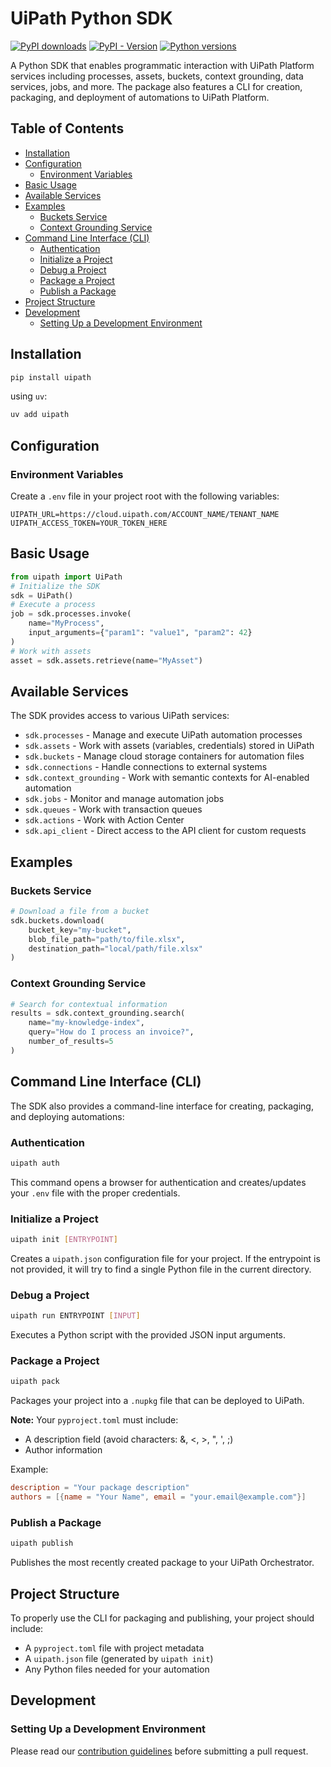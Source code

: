 # UiPath Python SDK

[![PyPI downloads](https://img.shields.io/pypi/dm/uipath.svg)](https://pypi.org/project/uipath/)
[![PyPI - Version](https://img.shields.io/pypi/v/uipath)](https://img.shields.io/pypi/v/uipath)
[![Python versions](https://img.shields.io/pypi/pyversions/uipath.svg)](https://pypi.org/project/uipath/)


A Python SDK that enables programmatic interaction with UiPath Platform services including processes, assets, buckets, context grounding, data services, jobs, and more. The package also features a CLI for creation, packaging, and deployment of automations to UiPath Platform.

## Table of Contents

- [Installation](#installation)
- [Configuration](#configuration)
  - [Environment Variables](#environment-variables)
- [Basic Usage](#basic-usage)
- [Available Services](#available-services)
- [Examples](#examples)
  - [Buckets Service](#buckets-service)
  - [Context Grounding Service](#context-grounding-service)
- [Command Line Interface (CLI)](#command-line-interface-cli)
  - [Authentication](#authentication)
  - [Initialize a Project](#initialize-a-project)
  - [Debug a Project](#debug-a-project)
  - [Package a Project](#package-a-project)
  - [Publish a Package](#publish-a-package)
- [Project Structure](#project-structure)
- [Development](#development)
  - [Setting Up a Development Environment](#setting-up-a-development-environment)

## Installation

```bash
pip install uipath
```

using `uv`:

```bash
uv add uipath
```

## Configuration

### Environment Variables

Create a `.env` file in your project root with the following variables:

```
UIPATH_URL=https://cloud.uipath.com/ACCOUNT_NAME/TENANT_NAME
UIPATH_ACCESS_TOKEN=YOUR_TOKEN_HERE
```

## Basic Usage

```python
from uipath import UiPath
# Initialize the SDK
sdk = UiPath()
# Execute a process
job = sdk.processes.invoke(
    name="MyProcess",
    input_arguments={"param1": "value1", "param2": 42}
)
# Work with assets
asset = sdk.assets.retrieve(name="MyAsset")
```

## Available Services

The SDK provides access to various UiPath services:
- `sdk.processes` - Manage and execute UiPath automation processes
- `sdk.assets` - Work with assets (variables, credentials) stored in UiPath
- `sdk.buckets` - Manage cloud storage containers for automation files
- `sdk.connections` - Handle connections to external systems
- `sdk.context_grounding` - Work with semantic contexts for AI-enabled automation
- `sdk.jobs` - Monitor and manage automation jobs
- `sdk.queues` - Work with transaction queues
- `sdk.actions` - Work with Action Center
- `sdk.api_client` - Direct access to the API client for custom requests

## Examples

### Buckets Service

```python
# Download a file from a bucket
sdk.buckets.download(
    bucket_key="my-bucket",
    blob_file_path="path/to/file.xlsx",
    destination_path="local/path/file.xlsx"
)
```

### Context Grounding Service

```python
# Search for contextual information
results = sdk.context_grounding.search(
    name="my-knowledge-index",
    query="How do I process an invoice?",
    number_of_results=5
)
```

## Command Line Interface (CLI)

The SDK also provides a command-line interface for creating, packaging, and deploying automations:

### Authentication

```bash
uipath auth
```

This command opens a browser for authentication and creates/updates your `.env` file with the proper credentials.

### Initialize a Project

```bash
uipath init [ENTRYPOINT]
```

Creates a `uipath.json` configuration file for your project. If the entrypoint is not provided, it will try to find a single Python file in the current directory.

### Debug a Project

```bash
uipath run ENTRYPOINT [INPUT]
```

Executes a Python script with the provided JSON input arguments.

### Package a Project

```bash
uipath pack
```

Packages your project into a `.nupkg` file that can be deployed to UiPath.

**Note:** Your `pyproject.toml` must include:
- A description field (avoid characters: &, <, >, ", ', ;)
- Author information

Example:
```toml
description = "Your package description"
authors = [{name = "Your Name", email = "your.email@example.com"}]
```

### Publish a Package

```bash
uipath publish
```

Publishes the most recently created package to your UiPath Orchestrator.

## Project Structure

To properly use the CLI for packaging and publishing, your project should include:
- A `pyproject.toml` file with project metadata
- A `uipath.json` file (generated by `uipath init`)
- Any Python files needed for your automation

## Development

### Setting Up a Development Environment

Please read our [contribution guidelines](CONTRIBUTING.md) before submitting a pull request.